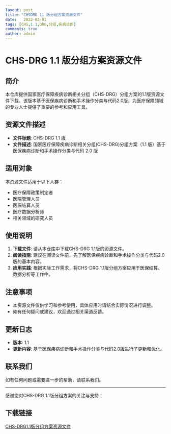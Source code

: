 ```yaml
---
layout: post
title: "CHSDRG 11 版分组方案资源文件"
date:   2022-02-01
tags: [CHS,1.1,DRG,分组,疾病诊断]
comments: true
author: admin
---
```

# CHS-DRG 1.1 版分组方案资源文件

## 简介

本仓库提供国家医疗保障疾病诊断相关分组（CHS-DRG）分组方案的1.1版资源文件下载。该版本基于医保疾病诊断和手术操作分类与代码2.0版，为医疗保障领域的专业人士提供了重要的参考和应用工具。

## 资源文件描述

- **文件标题**: CHS-DRG 1.1 版
- **文件描述**: 国家医疗保障疾病诊断相关分组(CHS-DRG)分组方案（1.1 版）基于医保疾病诊断和手术操作分类与代码 2.0 版

## 适用对象

本资源文件适用于以下人群：

- 医疗保障政策制定者
- 医院管理人员
- 医保结算人员
- 医疗数据分析师
- 相关领域的研究人员

## 使用说明

1. **下载文件**: 请从本仓库中下载CHS-DRG 1.1版的资源文件。
2. **阅读指南**: 建议在阅读文件前，先了解医保疾病诊断和手术操作分类与代码2.0版的基本内容。
3. **应用实践**: 根据实际工作需求，将CHS-DRG 1.1版分组方案应用于医保结算、数据分析等工作中。

## 注意事项

- 本资源文件仅供学习和参考使用，具体应用时请结合实际情况进行调整。
- 如有任何疑问或建议，欢迎通过相关渠道反馈。

## 更新日志

- **版本**: 1.1
- **更新内容**: 基于医保疾病诊断和手术操作分类与代码2.0版进行了更新和优化。

## 联系我们

如有任何问题或需要进一步的帮助，请联系我们。

---

感谢您对CHS-DRG 1.1版分组方案的关注与支持！

## 下载链接

[CHS-DRG1.1版分组方案资源文件](https://pan.quark.cn/s/4da16d54e8cc)